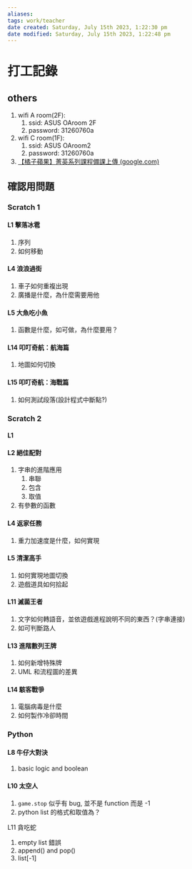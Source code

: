 ```yaml
---
aliases: 
tags: work/teacher
date created: Saturday, July 15th 2023, 1:22:30 pm
date modified: Saturday, July 15th 2023, 1:22:48 pm
---
```


# 打工記錄

## others

1. wifi A room(2F):
	1. ssid: ASUS OAroom 2F
	2. password: 31260760a
2. wifi C room(1F):
	1. ssid: ASUS OAroom2
	2. password: 31260760a
3. [【橘子蘋果】菁英系列課程備課上傳 (google.com)](https://docs.google.com/forms/d/e/1FAIpQLSdZAMcjrDi8Nf0YFluG2w81IkE7CTf7keQkMK0RmdwALYBTlw/viewform)

## 確認用問題

### Scratch 1

#### L1 擊落冰雹

1. 序列
2. 如何移動

#### L4 浪浪過街

1. 車子如何重複出現
2. 廣播是什麼，為什麼需要用他

#### L5 大魚吃小魚

1. 函數是什麼，如可做，為什麼要用？

#### L14 叩叮奇航：航海篇

1. 地圖如何切換

#### L15 叩叮奇航：海戰篇

1. 如何測試段落(設計程式中斷點?)

### Scratch 2

#### L1

#### L2 絕佳配對

1. 字串的進階應用
	1. 串聯
	2. 包含
	3. 取值
2. 有參數的函數

#### L4 返家任務

1. 重力加速度是什麼，如何實現

#### L5 清潔高手

1. 如何實現地圖切換
2. 遊戲道具如何拾起

#### L11 滅菌王者

1. 文字如何轉語音，並依遊戲進程說明不同的東西？(字串連接)
2. 如可判斷路人

#### L13 進階數列王牌

1. 如何新增特殊牌
2. UML 和流程圖的差異

#### L14 駭客戰爭

1.  電腦病毒是什麼
2. 如何製作冷卻時間

### Python


#### L8 牛仔大對決

1. basic logic and boolean

#### L10 太空人

1. `game.stop` 似乎有 bug, 並不是 function 而是 -1
2. python list 的格式和取值為？

L11 貪吃蛇

1. empty list 錯誤
2. append() and pop()
3. list[-1]